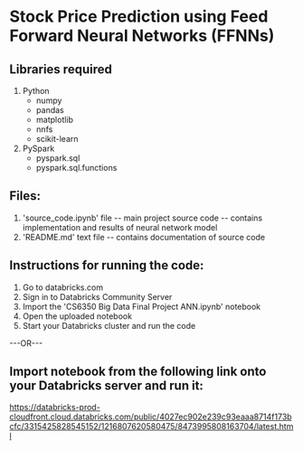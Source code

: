 # Stock Price Prediction using Feed Forward Neural Networks (FFNNs)

## Libraries required
1. Python
    - numpy
    - pandas
    - matplotlib
    - nnfs
    - scikit-learn
2. PySpark
    - pyspark.sql
    - pyspark.sql.functions

## Files:
1. 'source_code.ipynb' file
    -- main project source code
    -- contains implementation and results of neural network model
2. 'README.md' text file
    -- contains documentation of source code

## Instructions for running the code:
1. Go to databricks.com
2. Sign in to Databricks Community Server
3. Import the 'CS6350 Big Data Final Project ANN.ipynb' notebook
4. Open the uploaded notebook
5. Start your Databricks cluster and run the code

---OR---

## Import notebook from the following link onto your Databricks server and run it:
https://databricks-prod-cloudfront.cloud.databricks.com/public/4027ec902e239c93eaaa8714f173bcfc/3315425828545152/1216807620580475/8473995808163704/latest.html
